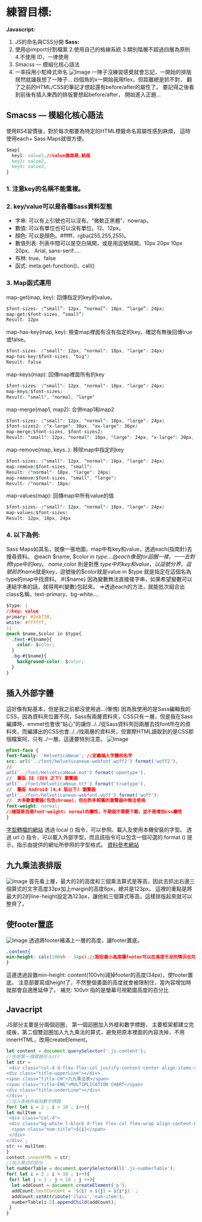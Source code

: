 # 練習目標:
**Javascript:**
1. JS的命名與CSS分開
**Sass:**
1. 使用@import分割檔案
2.使用自己的格線系統
3.類別階層不超過四層為原則
4.不使用 ID，一律使用
5. Smacss — 模組化核心語法
6. 一率採用小駝峰式命名
![Image](https://miro.medium.com/max/527/1*UKh02viS_-Roi-yL-ARpzw.png)
一陣子沒練習感覺就會忘記，一開始的排版居然就讓我想了一陣子…
四個角的x一開始我用flex，但距離總是抓不對，
翻了之前的HTML/CSS的筆記才想起還有before/after的屬性了。
要記得之後看到前後有插入東西的排版要想起before/after，
開始進入正題…
## Smacss — 模組化核心語法
使用BS4習慣後，對於每次都要為特定的HTML標籤命名寫屬性感到麻煩，
這時使用each+ Sass Maps就很方便。

```css
$map{
  key1: value1,//value後面是,結尾
  key2: value2,
  key3: value3,
}
```
### 1. 注意key的名稱不能重複。
### 2. key/value可以是各種Sass資料型態
  - 字串: 可以有上引號也可以沒有。“微軟正黑體”、nowrap。
  - 數值: 可以有單位也可以沒有單位。12、12px。
  - 顏色: 可以是顏色。#fffff、rgba(255,255,255)。
  - 數值列表: 列表中間可以是空白隔開，或是用逗號隔開。10px 20px 10px 20px、 Arial, sans-serif…..
  - 布林: true、false
  - 函式: meta.get-function()、call()
### 3. Map函式運用

map-get(map, key): 回傳指定的key的value。
```css
$font-sizes: (“small”: 12px, “normal”: 18px, “large”: 24px)
map-get($font-sizes, “small”)
Result: 12px
```
map-has-key(map, key): 檢查map裡面有沒有指定的key。確認有無後回傳true或false。
```css
$font-sizes: ("small": 12px, "normal": 18px, "large": 24px)
map-has-key($font-sizes, "big")
Result: false
```

map-keys(map): 回傳map裡面所有的key

```css
$font-sizes: ("small": 12px, "normal": 18px, "large": 24px)
map-keys($font-sizes)
Result: "small", "normal, "large"
```

map-merge(map1, map2): 合併map1和map2

```css
$font-sizes: ("small": 12px, "normal": 18px, "large": 24px)
$font-sizes2: ("x-large": 30px, "xx-large": 36px)
map-merge($font-sizes, $font-sizes2)
Result: "small": 12px, "normal": 18px, "large": 24px, "x-large": 30px, "xx-large": 36px
```

map-remove(map, keys..): 移除map中指定的key
```css
$font-sizes: ("small": 12px, "normal": 18px, "large": 24px)
map-remove($font-sizes, "small")
Result: ("normal": 18px, "large": 24px)
map-remove($font-sizes, "small", "large")
Result: ("normal": 18px)
```

map-values(map): 回傳map中所有value的值
```css
$font-sizes: ("small": 12px, "normal": 18px, "large": 24px)
map-values($font-sizes)
Result: 12px, 18px, 24px
```

### 4. 以下為例:
Sass Maps如其名，就像一張地圖，map中有key和value，透過each(指南針)去搜尋資料。
@each $name, $color in $type {….}
@each像是for迴圈一樣，一一去對照$type中的key。
$name,$color 則是對應 $type中的key和value，以逗號分界，逗號前的$name就是key，逗號後的$color就是value
in $type 就是指定在這個名為type的map中找資料。
#{$name} 因為變數無法直接接字串，如果希望變數可以連結字串的話，就得用#{變數}包起來。
=>透過each的方法，就能批次組合出class名稱，text-primary、bg-white….
```css
$type: (
//key: value
primary: #2eb738,
white: #ffffff,
);
@each $name,$color in $type{
  .text-#{$name}{
    color: $color;
  }
  .bg-#{$name}{
    background-color: $color;
  }
}
```

## 插入外部字體
這好像有點基本，但是我之前都沒使用過…(慚愧)
因為我使用的是Sass編輯我的CSS，因為資料夾位置不同，Sass有兩層資料夾，CSS只有一層，但是我在Sass編譯時，emmet也會很"貼心"的讓你../../從Sass資料夾回兩層去找font所在的資料夾，而編譯出的CSS也會../../找兩層的資料夾，但實際HTML讀取到的是CSS那個檔案阿，只有../一層。這邊要特別注意。
![Image](https://miro.medium.com/max/2648/1*Qc94zEdYUSUYESpQXdRXrQ.png)
```css
@font-face {
font-family: 'HelveticaNeue'; //定義插入字體的名字
src: url('../font/helveticaneue-webfont.woff2') format('woff2'),
// 
url('../font/HelveticaNeue.eot') format('opentype'),
//  舊版 IE (IE9 之下) 瀏覽器
url('../font/HelveticaNeue.ttf') format('truetype'), 
//  舊版 Android (4.4 版以下) 瀏覽器
url('../font/helveticaneue-webfont.woff') format('woff');
//  大多數瀏覽器(包含chrome)，但在許多較舊的瀏覽器中無法使用
font-weight: normal;
//確認是否是font-weight: normal的屬性，不是就不需要下載，並不是增加css屬性
}
```
[字型轉檔的網站](https://cloudconvert.com/)
透過 local () 指令，可以參照、載入及使用本機安裝的字型。
透過 url () 指令，可以載入外部字型，而且該指令可以包含一個可選的 format () 提示，指示由提供的網址所參照的字型格式。
[資料參考網站](https://developers.google.com/web/fundamentals/performance/optimizing-content-efficiency/webfont-optimization?hl=zh-tw)

## 九九乘法表排版
![Image](https://miro.medium.com/max/530/1*Us-K4TN7OqjkaOeSR2T5zA.png)
首先看上層，最大的2的高度和三個乘法算式是等高，因此去抓出右邊三個算式的文字高度33px加上margin的高度8px，總共是123px。
這裡的重點是將最大的2的line-height設定為123px，讓他和三個算式等高，這樣排版起來就可以整齊了。
## 使footer置底
![Image](https://miro.medium.com/max/2870/1*OuIng8CzPtaDsZn3nBo22w.png)
透過將footer補滿上一層的高度，讓footer置底。
```css
.content{
min-height: calc(100vh - 34px);//設定最小高度讓footer可以在高度不足的情況也可以置底
}
```
這邊透過設置min-height: content(100vh)減掉footer的高度(34px)，使footer置底。
注意部要寫成height了，不然整個畫面的高度就會被限制住，當內容增加時就部會自適應延伸了。
補充: 100vh 指的是螢幕可視範圍高度的百分比

## Javacript
JS部分主要是分兩個迴圈，
第一個迴圈加入外框和數字標題，
主要框架都建立完成後，第二個雙迴圈加入九九乘法的算式，避免把原本裡面的內容洗掉，不用innerHTML，改用createElement。
```javascript
let content = document.querySelector('.js-content');
//先將第一個標題存入str
let str =
`<div class="col-4 d-flex flex-col justify-content-center align-items-center mb-4">
<div class="title-upperLine"></div>
<span class="title-CH">九九乘法表</span>
<span class="title-ENG">MULTIPLICATION CHART</span>
<div class="title-underLine"></div>
</div>`;
//加入表格外框和數字標題
for( let i = 2 ; i < 10 ; i++){
let mulItem =
`<div class="col-4">
 <div class="bg-white l-block d-flex flex-col flex-wrap align-content-between js-numberTable">
  <span class="num-title">${i}</span>
 </div>
</div>`;
str += mulItem;
}
content.innerHTML = str;
//加入算式的部分
let numberTable = document.querySelectorAll('.js-numberTable');
for( let i = 2 ; i < 10 ; i++){
 for( let j = 1 ; j < 10 ; j ++){
  let addCount = document.createElement('p');
  addCount.textContent = `${i} x ${j} = ${i*j}` ;
  addCount.setAttribute('class','num-item');
  numberTable[i-2].appendChild(addCount);
 }
}
```

